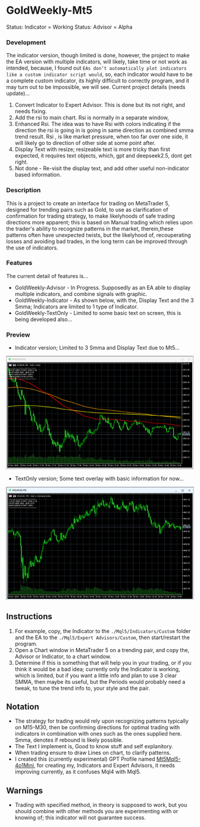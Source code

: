 # GoldWeekly-Mt5
Status: Indicator = Working
Status: Advisor = Alpha

### Development
The indicator version, though limited is done, however, the project to make the EA version with multiple indicators, will likely, take time or not work as intended, because, I found out `EAs don’t automatically plot indicators like a custom indicator script would`, so, each indicator would have to be a complete custom indicator, its highly difficult to correctly program, and it may turn out to be impossible, we will see. Current project details (needs update)...
1. Convert Indicator to Expert Advisor. This is done but its not right, and needs fixing.
2. Add the rsi to main chart. Rsi is normally in a separate window, 
3. Enhanced Rsi. The idea was to have Rsi with colors indicating if the direction the rsi is going in is going in same direction as combined smma trend result. Rsi , is like market pressure, when too far over one side, it will likely go to direction of other side at some point after. 
4. Display Text with resize; resizeable text is more tricky than first expected, it requires text objects, which, gpt and deepseek2.5, dont get right. 
5. Not done - Re-visit the display text, and add other useful non-indicator based information.

### Description
This is a project to create an interface for trading on MetaTrader 5, designed for trending pairs such as Gold, to use as clarification of confirmation for trading strategy, to make likelyhoods of safe trading directions more apparent; this is based on Manual trading which relies upon the trader's ability to recognize patterns in the market, therein,these patterns often have unexpected twists, but the likelyhood of, recouperating losses and avoiding bad trades, in the long term can be improved through the use of indicators.

### Features
The current detail of features is... 
- GoldWeekly-Advisor - In Progress. Supposedly as an EA able to display multiple indicators, and combine signals with graphic.
- GoldWeekly-Indicator - As shown below, with the, Display Text and the 3 Smma; Indicators are limited to 1 type of Indicator. 
- GoldWeekly-TextOnly - Limited to some basic text on screen, this is being developed also...

### Preview
- Indicator version; Limited to 3 Smma and Display Text due to Mt5...

![indicator preview](media/Indicator.png)

- TextOnly version; Some text overlay with basic information for now...

![indicator preview](media/TextOnly.png)

## Instructions
1. For example, copy, the Indicator to the `./Mql5/Indicators/Custom` folder and the EA to the `./Mql5/Expert Advisors/Custom`, then start/restart the program.  
2. Open a Chart window in MetaTrader 5 on a trending pair, and copy the, Advisor or Indicator, to a chart window.
3. Determine if this is something that will help you in your trading, or if you think it would be a bad idea; currently only the Indicator is working, which is limited, but if you want a little info and plan to use 3 clear SMMA, then maybe its useful, but the Periods would probably need a tweak, to tune the trend info to, your style and the pair. 

## Notation
- The strategy for trading would rely upon recognizing patterns typically on M15-M30, then be confirming directions for optimal trading with indicators in combination with ones such as the ones supplied here. Smma, denotes if rebound is likely possible. 
- The Text I implement is, Good to know stuff and self explanitory. 
- When trading ensure to draw Lines on chart, to clarify patterns.
- I created this (currently experimental) GPT Profile named [Mt5Mql5-4o1Mini](https://chatgpt.com/g/g-Un4YwjMNH-mt5mql5-4o1mini), for creating my, Indicators and Expert Advisors, it needs improving currently, as it confuses Mql4 with Mql5.

## Warnings
- Trading with specified method, in theory is supposed to work, but you should combine with other methods you are experimenting with or knowing of; this indicator will not guarantee success.
